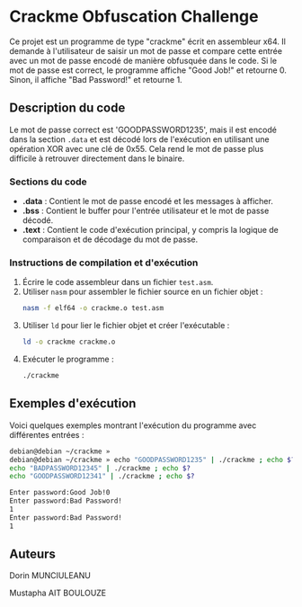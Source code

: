 # Crackme Obfuscation Challenge

Ce projet est un programme de type "crackme" écrit en assembleur x64. Il demande à l'utilisateur de saisir un mot de passe et compare cette entrée avec un mot de passe encodé de manière obfusquée dans le code. Si le mot de passe est correct, le programme affiche "Good Job!" et retourne 0. Sinon, il affiche "Bad Password!" et retourne 1.

## Description du code

Le mot de passe correct est 'GOODPASSWORD1235', mais il est encodé dans la section `.data` et est décodé lors de l'exécution en utilisant une opération XOR avec une clé de 0x55. Cela rend le mot de passe plus difficile à retrouver directement dans le binaire.

### Sections du code

- **.data** : Contient le mot de passe encodé et les messages à afficher.
- **.bss** : Contient le buffer pour l'entrée utilisateur et le mot de passe décodé.
- **.text** : Contient le code d'exécution principal, y compris la logique de comparaison et de décodage du mot de passe.

### Instructions de compilation et d'exécution

1. Écrire le code assembleur dans un fichier `test.asm`.
2. Utiliser `nasm` pour assembler le fichier source en un fichier objet :
    ```sh
    nasm -f elf64 -o crackme.o test.asm
    ```
3. Utiliser `ld` pour lier le fichier objet et créer l'exécutable :
    ```sh
    ld -o crackme crackme.o
    ```
4. Exécuter le programme :
    ```sh
    ./crackme
    ```

## Exemples d'exécution

Voici quelques exemples montrant l'exécution du programme avec différentes entrées :

```sh
debian@debian ~/crackme »                                                                                130 ↵
debian@debian ~/crackme » echo "GOODPASSWORD1235" | ./crackme ; echo $?                                  130 ↵
echo "BADPASSWORD12345" | ./crackme ; echo $?
echo "GOODPASSWORD12341" | ./crackme ; echo $?

Enter password:Good Job!0
Enter password:Bad Password!
1
Enter password:Bad Password!
1
```

## Auteurs
Dorin MUNCIULEANU

Mustapha AIT BOULOUZE


